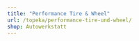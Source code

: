 ```yaml
---
title: "Performance Tire & Wheel"
url: /topeka/performance-tire-und-wheel/
shop: Autowerkstatt
---
```

